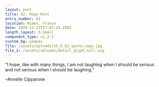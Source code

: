 ```yaml
---
layout: post
title: 62. Hope Knot
entry_number: 62
location: Nimes, France
date: 2020-12-13T17:07:24.258Z
length_layout: X-Small
component_type: xs_2-2
custom_bg: pampas
file: /assets/uploads/th_5_62_quote-copy.jpg
file_2: /assets/uploads/detail_glyph_null.svg
---
```

“I hope, like with many things, I am not laughing when I should be serious and not serious when I should be laughing.” 

–Annelle Cipparone